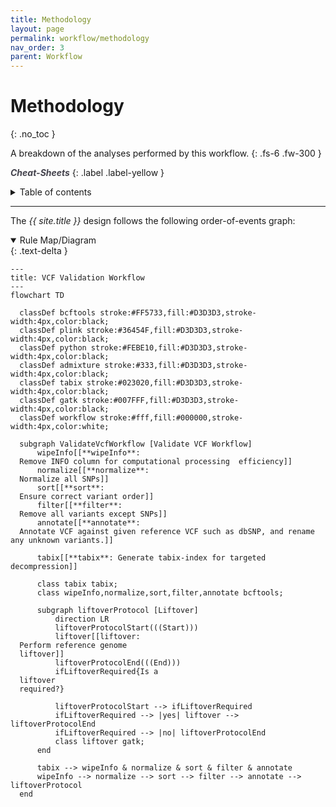```yaml
---
title: Methodology
layout: page
permalink: workflow/methodology
nav_order: 3
parent: Workflow
---
```


# Methodology
{: .no_toc }

A breakdown of the analyses performed by this workflow.
{: .fs-6 .fw-300 }

<a href="{{ site.baseurl }}/cheat-sheets/quickstart" style="color: #44434d; text-decoration: none;" target="_blank"><strong><i>Cheat-Sheets</i></strong></a>
{: .label .label-yellow }

<details markdown="block">
  <summary>
    Table of contents
  </summary>
  {: .text-delta }
1. TOC
{:toc}
</details>

---

The <i>{{ site.title }}</i> design follows the following order-of-events graph:
<details open markdown="block">
  <summary>Rule Map/Diagram</summary>
  {: .text-delta }

```mermaid
---
title: VCF Validation Workflow
---
flowchart TD

  classDef bcftools stroke:#FF5733,fill:#D3D3D3,stroke-width:4px,color:black;
  classDef plink stroke:#36454F,fill:#D3D3D3,stroke-width:4px,color:black;
  classDef python stroke:#FEBE10,fill:#D3D3D3,stroke-width:4px,color:black;
  classDef admixture stroke:#333,fill:#D3D3D3,stroke-width:4px,color:black;
  classDef tabix stroke:#023020,fill:#D3D3D3,stroke-width:4px,color:black;
  classDef gatk stroke:#007FFF,fill:#D3D3D3,stroke-width:4px,color:black;
  classDef workflow stroke:#fff,fill:#000000,stroke-width:4px,color:white;

  subgraph ValidateVcfWorkflow [Validate VCF Workflow]
      wipeInfo[[**wipeInfo**:
  Remove INFO column for computational processing  efficiency]]
      normalize[[**normalize**:
  Normalize all SNPs]]
      sort[[**sort**:
  Ensure correct variant order]]
      filter[[**filter**:
  Remove all variants except SNPs]]
      annotate[[**annotate**:
  Annotate VCF against given reference VCF such as dbSNP, and rename any unknown variants.]]

      tabix[[**tabix**: Generate tabix-index for targeted decompression]]

      class tabix tabix;
      class wipeInfo,normalize,sort,filter,annotate bcftools;

      subgraph liftoverProtocol [Liftover]
          direction LR
          liftoverProtocolStart(((Start)))
          liftover[[liftover:
  Perform reference genome
  liftover]]
          liftoverProtocolEnd(((End)))
          ifLiftoverRequired{Is a
  liftover
  required?}

          liftoverProtocolStart --> ifLiftoverRequired
          ifLiftoverRequired --> |yes| liftover --> liftoverProtocolEnd
          ifLiftoverRequired --> |no| liftoverProtocolEnd
          class liftover gatk;
      end

      tabix --> wipeInfo & normalize & sort & filter & annotate
      wipeInfo --> normalize --> sort --> filter --> annotate --> liftoverProtocol
  end
```

</details>